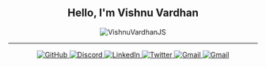 <h2 align="center"> Hello, I'm Vishnu Vardhan</h2> 
</h3> 
      
<div align='center'>

<p><img align="center" src="https://github-readme-stats.vercel.app/api/top-langs?username=vishnuvardhanjs-alt&show_icons=true&locale=en&theme=synthwave&layout=compact" alt="VishnuVardhanJS" /></p>

-------------------------------------------------------------------------------------------------------------------------------------------------------
<div align="center">
<a href="https://github.com/vishnuvardhanjs-alt" target="_blank">
    <img alt="GitHub" src="https://img.shields.io/badge/-GitHub-181717?style=flat-square&logo=github">
</a>
<a href="https://discordapp.com/users/484766045920296961" target="_blank">
    <img alt="Discord" src="https://img.shields.io/badge/Discord-7289DA?style=flat-square&logo=discord&logoColor=white">
</a>
<a href="https://www.linkedin.com/in/vishnuvardhanjs/" target="_blank">
    <img alt="LinkedIn" src="https://img.shields.io/badge/LinkedIn-0077B5?style=flat-square&logo=linkedin&logoColor=white">
</a>
<a href="https://twitter.com/VishnuVardhanJS" target="_blank">
    <img alt="Twitter" src="https://img.shields.io/badge/Twitter-1DA1F2?style=flat-square&logo=twitter&logoColor=white">
</a>
<a href="mailto:vishnuvardhanjs@proton.me" target="_blank">
    <img alt="Gmail" src="https://img.shields.io/badge/Gmail-D14836?style=flat-square&logo=gmail&logoColor=white">
</a>
<a href="https://leetcode.com/u/dsvv" target="_blank">
    <img alt="Gmail" src="https://img.shields.io/badge/LeetCode-000000?style=flat-square&logo=LeetCode&logoColor=white">
</a>
</div>
